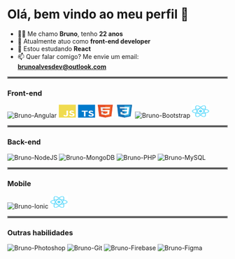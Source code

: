 # Olá, bem vindo ao meu perfil 👋

- 🙋‍♂️ Me chamo **Bruno**, tenho **22 anos**
- 🔭 Atualmente atuo como **front-end developer**
- 🌱 Estou estudando **React**
- 📫 Quer falar comigo? Me envie um email: <b>brunoalvesdev@outlook.com</b>
<hr style="border:2px solid gray"> </hr>

<h3>Front-end</h3>
<div style="display: inline_block">
  <img title="Angular" alt="Bruno-Angular" height="30" width="40" src="https://cdn.jsdelivr.net/gh/devicons/devicon/icons/angularjs/angularjs-plain.svg" />  
  <img title="Javascript" alt="Bruno-Js" height="30" width="40" src="https://raw.githubusercontent.com/devicons/devicon/master/icons/javascript/javascript-plain.svg">
  <img title="Typescript" alt="Bruno-Ts" height="30" width="40" src="https://raw.githubusercontent.com/devicons/devicon/master/icons/typescript/typescript-plain.svg">  
  <img title="Html" alt="Bruno-HTML" height="30" width="40" src="https://raw.githubusercontent.com/devicons/devicon/master/icons/html5/html5-original.svg">
  <img title="Css" alt="Bruno-CSS" height="30" width="40" src="https://raw.githubusercontent.com/devicons/devicon/master/icons/css3/css3-original.svg">    
  <img title="Bootstrap" alt="Bruno-Bootstrap" height="30" width="40" src="https://cdn.jsdelivr.net/gh/devicons/devicon/icons/bootstrap/bootstrap-plain.svg" />
  <img title="React" alt="Bruno-React" height="30" width="40" src="https://raw.githubusercontent.com/devicons/devicon/master/icons/react/react-original.svg">
</div>
<hr style="border:2px solid gray"> </hr>

<h3>Back-end</h3>
<div style="display: inline_block">
  <img title="NodeJS" alt="Bruno-NodeJS" height="30" width="40" src="https://cdn.jsdelivr.net/gh/devicons/devicon/icons/nodejs/nodejs-original.svg" />    
  <img title="MongoDB" alt="Bruno-MongoDB" height="30" width="40" src="https://cdn.jsdelivr.net/gh/devicons/devicon/icons/mongodb/mongodb-plain.svg" />          
  <img title="PHP" alt="Bruno-PHP" height="30" width="40" src="https://cdn.jsdelivr.net/gh/devicons/devicon/icons/php/php-plain.svg" />
  <img title="MySQL" alt="Bruno-MySQL" height="30" width="40" src="https://cdn.jsdelivr.net/gh/devicons/devicon/icons/mysql/mysql-original.svg" />          
</div>
<hr style="border:2px solid gray"> </hr>

<h3>Mobile</h3>
<div style="display: inline_block">
  <img title="Ionic" alt="Bruno-Ionic" height="30" width="40" src="https://cdn.jsdelivr.net/gh/devicons/devicon/icons/ionic/ionic-original.svg" />    
  <img title="React Native" alt="Bruno-ReactNative" height="30" width="40" src="https://raw.githubusercontent.com/devicons/devicon/master/icons/react/react-original.svg">
</div>
<hr style="border:2px solid gray"> </hr>

<h3>Outras habilidades</h3>
<div style="display: inline_block">
  <img title="Photoshop"alt="Bruno-Photoshop" height="30" width="40" src="https://cdn.jsdelivr.net/gh/devicons/devicon/icons/photoshop/photoshop-plain.svg" />
  <img title="Git" alt="Bruno-Git" height="30" width="40" src="https://cdn.jsdelivr.net/gh/devicons/devicon/icons/git/git-original.svg" />  
  <img title="Firebase" alt="Bruno-Firebase" height="30" width="40" src="https://cdn.jsdelivr.net/gh/devicons/devicon/icons/firebase/firebase-plain.svg" />          
  <img title="Figma" alt="Bruno-Figma" height="30" width="40" src="https://cdn.jsdelivr.net/gh/devicons/devicon/icons/figma/figma-original.svg" />
</div>
